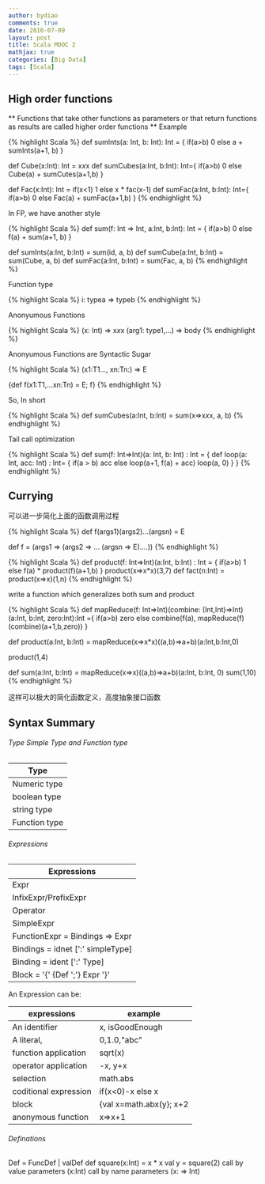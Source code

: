 ```yaml
---
author: bydiao
comments: true
date: 2016-07-09
layout: post
title: Scala MOOC 2
mathjax: true
categories: [Big Data]
tags: [Scala]
---
```


## High order functions
** Functions that take other functions as parameters or that return functions as results are called higher order functions **
Example

{% highlight Scala %}
def sumInts(a: Int, b: Int): Int = {
if(a>b) 0 else a + sumInts(a+1, b)
}

def Cube(x:Int): Int = x*x*x
def sumCubes(a:Int, b:Int): Int={
if(a>b) 0 else Cube(a) + sumCutes(a+1,b)
}

def Fac(x:Int): Int = if(x<1) 1 else x * fac(x-1)
def sumFac(a:Int, b:Int): Int={
if(a>b) 0 else Fac(a) + sumFac(a+1,b)
}
{% endhighlight %}

In FP, we have another style

{% highlight Scala %}
def sum(f: Int => Int, a:Int, b:Int): Int = {
if(a>b) 0
else f(a) + sum(a+1, b)
}

def sumInts(a:Int, b:Int) = sum(id, a, b)
def sumCube(a:Int, b:Int) = sum(Cube, a, b)
def sumFac(a:Int, b:Int) = sum(Fac, a, b)
{% endhighlight %}

Function type

{% highlight Scala %}
i: typea => typeb
{% endhighlight %}

Anonyumous Functions

{% highlight Scala %}
(x: Int) => x*x*x
(arg1: type1,...) => body
{% endhighlight %}

Anonyumous Functions are Syntactic Sugar

{% highlight Scala %}
(x1:T1..., xn:Tn:) => E  

{def f(x1:T1,...xn:Tn) = E; f}
{% endhighlight %}

So, In short

{% highlight Scala %}
def sumCubes(a:Int, b:Int)  = sum(x=>x*x*x, a, b)
{% endhighlight %}

Tail call optimization

{% highlight Scala %}
def sum(f: Int=>Int)(a: Int, b: Int) : Int = {
    def loop(a: Int, acc: Int) : Int= {
        if(a > b) acc
        else loop(a+1, f(a) + acc)
    loop(a, 0)
    }
}
{% endhighlight %}

## Currying
可以进一步简化上面的函数调用过程

{% highlight Scala %}
def f(args1)(args2)...(argsn) = E

def f = (args1 => (args2 => ... (argsn => E)....))
{% endhighlight %}

{% highlight Scala %}
def product(f: Int=>Int)(a:Int, b:Int) : Int = {
if(a>b) 1
else f(a) * product(f)(a+1,b)
}
product(x=>x*x)(3,7)
def fact(n:Int) = product(x=>x)(1,n)
{% endhighlight %}


write a function which generalizes both sum and product

{% highlight Scala %}
def mapReduce(f: Int=>Int)(combine: (Int,Int)=>Int)(a:Int, b:Int, zero:Int):Int ={
  if(a>b) zero
  else combine(f(a), mapReduce(f)(combine)(a+1,b,zero))
}

def product(a:Int, b:Int) = mapReduce(x=>x*x)((a,b)=>a+b)(a:Int,b:Int,0)

product(1,4)

def sum(a:Int, b:Int) = mapReduce(x=>x)((a,b)=>a+b)(a:Int, b:Int, 0)
sum(1,10)
{% endhighlight %}

这样可以极大的简化函数定义，高度抽象接口函数

## Syntax Summary
###### Type   Simple Type and Function type

|Type|
|----|
|Numeric type|
|boolean type|
|string type|
|Function type|

###### Expressions

|Expressions|
|-----|
|Expr|
|InfixExpr/PrefixExpr|
|Operator |
|SimpleExpr|
|FunctionExpr = Bindings => Expr|
|Bindings = idnet [':' simpleType]|
|Binding = ident [':' Type]|
|Block = '{' {Def ';'} Expr '}'|

An Expression can be:

|expressions| example|
|----|-----|
|An identifier |x, isGoodEnough|
|A literal, |0,1.0,"abc"|
|function application| sqrt(x)|
|operator application|-x, y+x|
|selection| math.abs|
|coditional expression| if(x<0)-x else x|
|block| {val x=math.abx(y}; x+2|
|anonymous function| x=>x+1|

###### Definations

Def = FuncDef | valDef
def square(x:Int) = x * x
val y = square(2)
call by value parameters   (x:Int)
call by name parameters (x: => Int)


